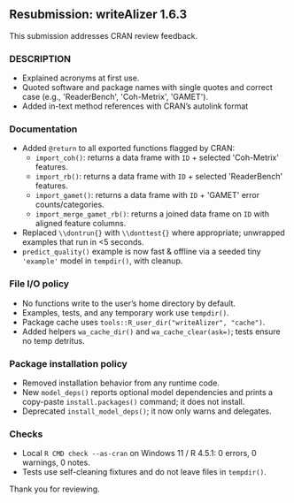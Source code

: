 ## Resubmission: writeAlizer 1.6.3

This submission addresses CRAN review feedback.

### DESCRIPTION
- Explained acronyms at first use.
- Quoted software and package names with single quotes and correct case (e.g., 'ReaderBench', 'Coh-Metrix', 'GAMET').
- Added in-text method references with CRAN’s autolink format

### Documentation
- Added `@return` to all exported functions flagged by CRAN:
  - `import_coh()`: returns a data frame with `ID` + selected 'Coh-Metrix' features.
  - `import_rb()`: returns a data frame with `ID` + selected 'ReaderBench' features.
  - `import_gamet()`: returns a data frame with `ID` + 'GAMET' error counts/categories.
  - `import_merge_gamet_rb()`: returns a joined data frame on `ID` with aligned feature columns.
- Replaced `\\dontrun{}` with `\\donttest{}` where appropriate; unwrapped examples that run in <5 seconds.
- `predict_quality()` example is now fast & offline via a seeded tiny `'example'` model in `tempdir()`, with cleanup.

### File I/O policy
- No functions write to the user’s home directory by default.
- Examples, tests, and any temporary work use `tempdir()`.
- Package cache uses `tools::R_user_dir("writeAlizer", "cache")`.
- Added helpers `wa_cache_dir()` and `wa_cache_clear(ask=)`; tests ensure no temp detritus.

### Package installation policy
- Removed installation behavior from any runtime code.
- New `model_deps()` reports optional model dependencies and prints a copy-paste `install.packages()` command; it does not install.
- Deprecated `install_model_deps()`; it now only warns and delegates.

### Checks
- Local `R CMD check --as-cran` on Windows 11 / R 4.5.1: 0 errors, 0 warnings, 0 notes.
- Tests use self-cleaning fixtures and do not leave files in `tempdir()`.

Thank you for reviewing.
